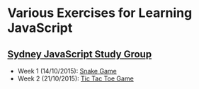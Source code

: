 # Various Exercises for Learning JavaScript

## [Sydney JavaScript Study Group](http://www.meetup.com/Sydney-JavaScript-Study-Group/)

- Week 1 (14/10/2015): [Snake Game](http://www.theodinproject.com/javascript-and-jquery/jquery-and-the-dom)
- Week 2 (21/10/2015): [Tic Tac Toe Game](http://www.theodinproject.com/javascript-and-jquery/tic-tac-toe)